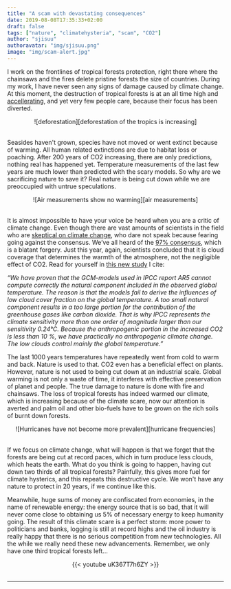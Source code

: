```yaml
---
title: "A scam with devastating consequences"
date: 2019-08-08T17:35:33+02:00
draft: false
tags: ["nature", "climatehysteria", "scam", "CO2"]
author: "sjisuu"
authoravatar: "img/sjisuu.png"
image: "img/scam-alert.jpg"
---
```


I work on the frontlines of tropical forests protection, right there where the chainsaws and the fires delete pristine forests the size of countries. During my work, I have never seen any signs of damage caused by climate change. At this moment, the destruction of tropical forests is at an all time high and [accellerating], and yet very few people care, because their focus has been diverted. 

<div align="center">
![deforestation][deforestation of the tropics is increasing]
</div><br>

Seasides haven't grown, species have not moved or went extinct because of warming. All human related extinctions are due to habitat loss or poaching. After 200 years of CO2 increasing, there are only predictions, nothing real has happened yet. Temperature measurements of the last few years are much lower than predicted with the scary models. So why are we sacrificing nature to save it? Real nature is being cut down while we are preoccupied with untrue speculations.

<div align="center">
![Air measurements show no warming][air measurements]
</div><br>

It is almost impossible to have your voice be heard when you are a critic of climate change. Even though there are vast amounts of scientists in the field who are [skeptical on climate change], who dare not speak because fearing going against the consensus. We’ve all heard of the [97% consensus], which is a blatant forgery. Just this year, again, scientists concluded that it is cloud coverage that determines the warmth of the atmosphere, not the negligible effect of CO2. Read for yourself in [this new study] I cite:

*“We have proven that the GCM-models used in IPCC report AR5 cannot compute correctly the natural component included in the observed global temperature. The reason is that the models fail to derive the influences of low cloud cover fraction on the global temperature. A too small natural component results in a too large portion for the contribution of the greenhouse gases like carbon dioxide. That is why IPCC represents the climate sensitivity more than one order of magnitude larger than our sensitivity 0.24°C. Because the anthropogenic portion in the increased CO2 is less than 10 %, we have practically no anthropogenic climate change. The low clouds control mainly the global temperature.”*

The last 1000 years temperatures have repeatedly went from cold to warm and back. Nature is used to that. CO2 even has a beneficial effect on plants. However, nature is not used to being cut down at an industrial scale. Global warming is not only a waste of time, it interferes with effective preservation of planet and people. The true damage to nature is done with fire and chainsaws. The loss of tropical forests has indeed warmed our climate, which is increasing because of the climate scare, now our attention is averted and palm oil and other bio-fuels have to be grown on the rich soils of burnt down forests.

<div align="center">
![Hurricanes have not become more prevalent][hurricane frequencies]
</div><br>

If we focus on climate change, what will happen is that we forget that the forests are being cut at record paces, which in turn produce less clouds, which heats the earth. What do you think is going to happen, having cut down two thirds of all tropical forests? Painfully, this gives more fuel for climate hysterics, and this repeats this destructive cycle. We won't have any nature to protect in 20 years, if we continue like this.

Meanwhile, huge sums of money are confiscated from economies, in the name of renewable energy: the energy source that is so bad, that it will never come close to obtaining us 5% of necessary energy to keep humanity going. The result of this climate scare is a perfect storm: more power to politicians and banks, logging is still at record highs and the oil industry is really happy that there is no serious competition from new technologies. All the while we really need these new advancements. Remember, we only have one third tropical forests left...

<div align="center">{{< youtube uK367T7h6ZY >}}</div><br>

---
[accellerating]: https://www.wri.org/blog/2017/10/global-tree-cover-loss-rose-51-percent-2016
[this new study]: https://arxiv.org/pdf/1907.00165.pdf
[skeptical on climate change]: http://www.populartechnology.net/2009/10/peer-reviewed-papers-supporting.html#Preface
[97% consensus]: https://climatechangedispatch.com/wsj-the-myth-of-the-climate-change-97/
[deforestation]: ../img/deforestation_tropical.png "deforestation is increasing"
[air measurements]: ../img/air_temperature_measurements.jpg "Measurements that show that no warming has taken place"
[fire damage]: ../img/burning_rainforest_small.png?classes=float-left "Fire is the main cause of deforestation"
[hurricane frequencies]: ../img/hurricane_frequencies.png "Hurricanes haven't become more prevalent either"
